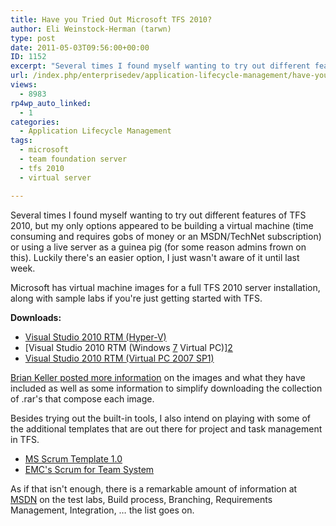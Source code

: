 ```yaml
---
title: Have you Tried Out Microsoft TFS 2010?
author: Eli Weinstock-Herman (tarwn)
type: post
date: 2011-05-03T09:56:00+00:00
ID: 1152
excerpt: "Several times I found myself wanting to try out different features of TFS 2010, but my only options appeared to be building a virtual machine (time consuming and requires gobs of money or an MSDN/TechNet subscription) or using a live server as a guinea pig (for some reason admins frown on this). Luckily there's an easier option, I just wasn't aware of it until last week."
url: /index.php/enterprisedev/application-lifecycle-management/have-you-tried-out-tfs2010/
views:
  - 8983
rp4wp_auto_linked:
  - 1
categories:
  - Application Lifecycle Management
tags:
  - microsoft
  - team foundation server
  - tfs 2010
  - virtual server

---
```

Several times I found myself wanting to try out different features of TFS 2010, but my only options appeared to be building a virtual machine (time consuming and requires gobs of money or an MSDN/TechNet subscription) or using a live server as a guinea pig (for some reason admins frown on this). Luckily there's an easier option, I just wasn't aware of it until last week.

Microsoft has virtual machine images for a full TFS 2010 server installation, along with sample labs if you're just getting started with TFS.

**Downloads:**

  * [Visual Studio 2010 RTM (Hyper-V)][1]
  * [Visual Studio 2010 RTM (Windows [7] Virtual PC)][2]
  * [Visual Studio 2010 RTM (Virtual PC 2007 SP1)][3]

[Brian Keller posted more information][4] on the images and what they have included as well as some information to simplify downloading the collection of .rar's that compose each image.

Besides trying out the built-in tools, I also intend on playing with some of the additional templates that are out there for project and task management in TFS.

  * [MS Scrum Template 1.0][5]
  * [EMC's Scrum for Team System][6]

As if that isn't enough, there is a remarkable amount of information at [MSDN][7] on the test labs, Build process, Branching, Requirements Management, Integration, … the list goes on.

 [1]: http://www.microsoft.com/downloads/details.aspx?FamilyID=e0198b64-4acb-4709-b07f-359fb4d523bc "Download Hyper-V image"
 [2]: http://www.microsoft.com/downloads/details.aspx?FamilyID=509c3ba1-4efc-42b5-b6d8-0232b2cbb26e "Download Win 7 Virtual PC Image"
 [3]: http://www.microsoft.com/downloads/details.aspx?FamilyID=5e13b15a-fd74-4cd7-b53e-bdf9456855bd "Download Virtual PC 2007 Image"
 [4]: http://blogs.msdn.com/b/briankel/archive/2011/04/15/getting-started-with-the-team-foundation-server-2010-and-project-server-2010-integration-virtual-machine.aspx
 [5]: http://visualstudiogallery.msdn.microsoft.com/59ac03e3-df99-4776-be39-1917cbfc5d8e/ "Download the 1.0 Scrum template"
 [6]: http://scrumforteamsystem.com/ "Scrum for Team System by EMC"
 [7]: http://msdn.microsoft.com/en-us/vstudio/ff637362 "Go to MSDN"